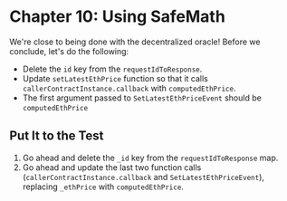 # Chapter 10: Using SafeMath

We're close to being done with the decentralized oracle! Before we conclude, let's do the following:

* Delete the `id` key from the `requestIdToResponse`.
* Update `setLatestEthPrice` function so that it calls `callerContractInstance.callback` with `computedEthPrice`.
* The first argument passed to `SetLatestEthPriceEvent` should be `computedEthPrice`


## Put It to the Test

1. Go ahead and delete the `_id` key from the `requestIdToResponse` map.
2. Go ahead and update the last two function calls (`callerContractInstance.callback` and `SetLatestEthPriceEvent`), replacing `_ethPrice` with `computedEthPrice`.
